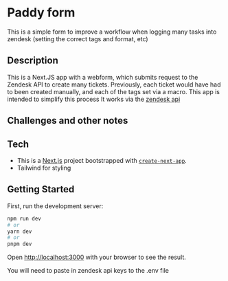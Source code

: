 # Paddy form
This is a simple form to improve a workflow when logging many tasks into zendesk (setting the correct tags and format, etc)

## Description
This is a Next.JS app with a webform, which submits request to the Zendesk API to create many tickets. Previously, each ticket would have had to been created manually, and each of the tags set via a macro. This app is intended to simplify this process
It works via the [zendesk api](https://developer.zendesk.com/api-reference/ticketing/tickets/tickets/#create-many-tickets) 


## Challenges and other notes


## Tech
- This is a [Next.js](https://nextjs.org/) project bootstrapped with [`create-next-app`](https://github.com/vercel/next.js/tree/canary/packages/create-next-app).
- Tailwind for styling

## Getting Started

First, run the development server:

```bash
npm run dev
# or
yarn dev
# or
pnpm dev
```

Open [http://localhost:3000](http://localhost:3000) with your browser to see the result.

You will need to paste in zendesk api keys to the .env file  

